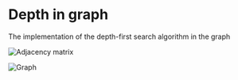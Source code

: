 # Depth in graph

The implementation of the depth-first search algorithm in the graph  

![Adjacency matrix](https://pp.userapi.com/c849032/v849032827/456eb/BNNkUaOXhXQ.jpg "Adjacency matrix")  

![Graph](https://pp.userapi.com/c846219/v846219635/b9bc3/YSHGTUjwjNQ.jpg "Graph")  